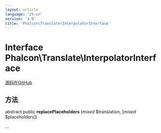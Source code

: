 ```yaml
---
layout: article
language: 'zh-cn'
version: '4.0'
title: 'Phalcon\Translate\InterpolatorInterface'
---
```


# Interface **Phalcon\Translate\InterpolatorInterface**

<a href="https://github.com/phalcon/cphalcon/tree/v4.0.0/phalcon/translate/interpolatorinterface.zep" class="btn btn-default btn-sm">源码在GitHub</a>

## 方法

abstract public **replacePlaceholders** (*mixed* $translation, [*mixed* $placeholders])

...